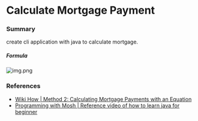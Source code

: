 # Calculate Mortgage Payment

### Summary
create cli application with java to calculate mortgage.
##### Formula
![img.png](https://www.wikihow.com/images/thumb/8/88/Calculate-Mortgage-Payments-Step-6-Version-3.jpg/aid672210-v4-728px-Calculate-Mortgage-Payments-Step-6-Version-3.jpg.webp)

### References
- [Wiki How | Method 2: Calculating Mortgage Payments with an Equation](https://www.wikihow.com/Calculate-Mortgage-Payments)
- [Programming with Mosh | Reference video of how to learn java for beginner](https://www.youtube.com/watch?v=eIrMbAQSU34)